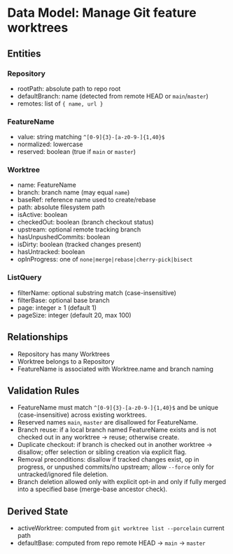# Data Model: Manage Git feature worktrees

## Entities

### Repository
- rootPath: absolute path to repo root
- defaultBranch: name (detected from remote HEAD or `main`/`master`)
- remotes: list of `{ name, url }`

### FeatureName
- value: string matching `^[0-9]{3}-[a-z0-9-]{1,40}$`
- normalized: lowercase
- reserved: boolean (true if `main` or `master`)

### Worktree
- name: FeatureName
- branch: branch name (may equal `name`)
- baseRef: reference name used to create/rebase
- path: absolute filesystem path
- isActive: boolean
- checkedOut: boolean (branch checkout status)
- upstream: optional remote tracking branch
- hasUnpushedCommits: boolean
- isDirty: boolean (tracked changes present)
- hasUntracked: boolean
- opInProgress: one of `none|merge|rebase|cherry-pick|bisect`

### ListQuery
- filterName: optional substring match (case-insensitive)
- filterBase: optional base branch
- page: integer ≥ 1 (default 1)
- pageSize: integer (default 20, max 100)

## Relationships
- Repository has many Worktrees
- Worktree belongs to a Repository
- FeatureName is associated with Worktree.name and branch naming

## Validation Rules
- FeatureName must match `^[0-9]{3}-[a-z0-9-]{1,40}$` and be unique (case-insensitive) across existing worktrees.
- Reserved names `main`, `master` are disallowed for FeatureName.
- Branch reuse: if a local branch named FeatureName exists and is not checked out in any worktree → reuse; otherwise create.
- Duplicate checkout: if branch is checked out in another worktree → disallow; offer selection or sibling creation via explicit flag.
- Removal preconditions: disallow if tracked changes exist, op in progress, or unpushed commits/no upstream; allow `--force` only for untracked/ignored file deletion.
- Branch deletion allowed only with explicit opt-in and only if fully merged into a specified base (merge-base ancestor check).

## Derived State
- activeWorktree: computed from `git worktree list --porcelain` current path
- defaultBase: computed from repo remote HEAD → `main` → `master`


